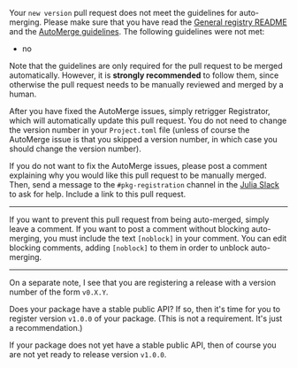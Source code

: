 Your `new version` pull request does not meet the guidelines for auto-merging. Please make sure that you have read the [General registry README](https://github.com/JuliaRegistries/General/blob/master/README.md) and the [AutoMerge guidelines](https://juliaregistries.github.io/RegistryCI.jl/stable/guidelines/). The following guidelines were not met:

- no

Note that the guidelines are only required for the pull request to be merged automatically. However, it is **strongly recommended** to follow them, since otherwise the pull request needs to be manually reviewed and merged by a human.

After you have fixed the AutoMerge issues, simply retrigger Registrator, which will automatically update this pull request. You do not need to change the version number in your `Project.toml` file (unless of course the AutoMerge issue is that you skipped a version number, in which case you should change the version number).

If you do not want to fix the AutoMerge issues, please post a comment explaining why you would like this pull request to be manually merged. Then, send a message to the `#pkg-registration` channel in the [Julia Slack](https://julialang.org/slack/) to ask for help. Include a link to this pull request.

---
If you want to prevent this pull request from being auto-merged, simply leave a comment. If you want to post a comment without blocking auto-merging, you must include the text `[noblock]` in your comment. You can edit blocking comments, adding `[noblock]` to them in order to unblock auto-merging.

---
On a separate note, I see that you are registering a release with a version number of the form `v0.X.Y`.

Does your package have a stable public API? If so, then it's time for you to register version `v1.0.0` of your package. (This is not a requirement. It's just a recommendation.)

If your package does not yet have a stable public API, then of course you are not yet ready to release version `v1.0.0`.
<!-- [noblock] -->